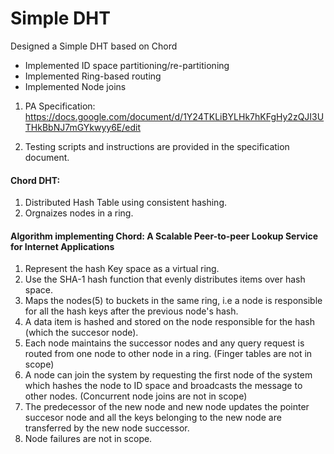 # Simple DHT
Designed a Simple DHT based on Chord
- Implemented ID space partitioning/re-partitioning
- Implemented Ring-based routing
- Implemented Node joins

1. PA Specification:
https://docs.google.com/document/d/1Y24TKLiBYLHk7hKFgHy2zQJI3UTHkBbNJ7mGYkwyy6E/edit

2. Testing scripts and instructions are provided in the specification document.

#### Chord DHT:
1. Distributed Hash Table using consistent hashing.
2. Orgnaizes nodes in a ring.


#### Algorithm implementing Chord: A Scalable Peer-to-peer Lookup Service for Internet Applications

1. Represent the hash Key space as a virtual ring.
2. Use the SHA-1 hash function that evenly distributes items over hash space.
3. Maps the nodes(5) to buckets in the same ring, i.e a node is responsible for all the hash keys after the previous node's hash.
4. A data item is hashed and stored on the node responsible for the hash (which the succesor node).
5. Each node maintains the successor nodes and any query request is routed from one node to other node in a ring. (Finger tables are not in scope)
6. A node can join the system by requesting the first node of the system which hashes the node to ID space and broadcasts the message to other nodes. (Concurrent node joins are not in scope)
7. The predecessor of the new node and new node updates  the pointer succesor node  and all the keys belonging to the new node are transferred by the new node successor.
8. Node failures are not in scope.
